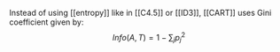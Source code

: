 Instead of using [[entropy]] like in [[C4.5]] or [[ID3]], [[CART]] uses Gini coefficient given by:
$$Info(A,T)=1-\sum_jp_j^2$$
